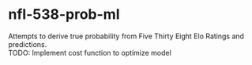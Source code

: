 # nfl-538-prob-ml
Attempts to derive true probability from Five Thirty Eight Elo Ratings and predictions.  
TODO: Implement cost function to optimize model
